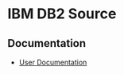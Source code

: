 # IBM DB2 Source

## Documentation
* [User Documentation](https://docs.airbyte.io/integrations/sources/db2)
